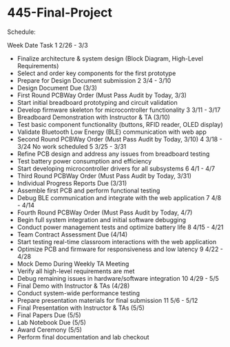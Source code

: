 # 445-Final-Project

Schedule: 


Week
Date
Task 
1
2/26 - 3/3
- Finalize architecture & system design (Block Diagram, High-Level Requirements)
- Select and order key components for the first prototype
- Prepare for Design Document submission
2
3/4 - 3/10
- Design Document Due (3/3)
- First Round PCBWay Order (Must Pass Audit by Today, 3/3)
- Start initial breadboard prototyping and circuit validation
- Develop firmware skeleton for microcontroller functionality
3
3/11 - 3/17
- Breadboard Demonstration with Instructor & TA (3/10)
- Test basic component functionality (buttons, RFID reader, OLED display)
- Validate Bluetooth Low Energy (BLE) communication with web app
- Second Round PCBWay Order (Must Pass Audit by Today, 3/10)
4
3/18 - 3/24
No work scheduled
5
3/25 - 3/31
- Refine PCB design and address any issues from breadboard testing
- Test battery power consumption and efficiency
- Start developing microcontroller drivers for all subsystems
6
4/1 - 4/7
- Third Round PCBWay Order (Must Pass Audit by Today, 3/31)
- Individual Progress Reports Due (3/31)
- Assemble first PCB and perform functional testing
- Debug BLE communication and integrate with the web application
7
4/8 - 4/14
- Fourth Round PCBWay Order (Must Pass Audit by Today, 4/7)
- Begin full system integration and initial software debugging
- Conduct power management tests and optimize battery life
8
4/15 - 4/21
- Team Contract Assessment Due (4/14)
- Start testing real-time classroom interactions with the web application
- Optimize PCB and firmware for responsiveness and low latency
9
4/22 - 4/28
- Mock Demo During Weekly TA Meeting
- Verify all high-level requirements are met
- Debug remaining issues in hardware/software integration
10
4/29 - 5/5
- Final Demo with Instructor & TAs (4/28)
- Conduct system-wide performance testing
- Prepare presentation materials for final submission
11
5/6 - 5/12
- Final Presentation with Instructor & TAs (5/5)
- Final Papers Due (5/5)
- Lab Notebook Due (5/5)
- Award Ceremony (5/5)
- Perform final documentation and lab checkout


